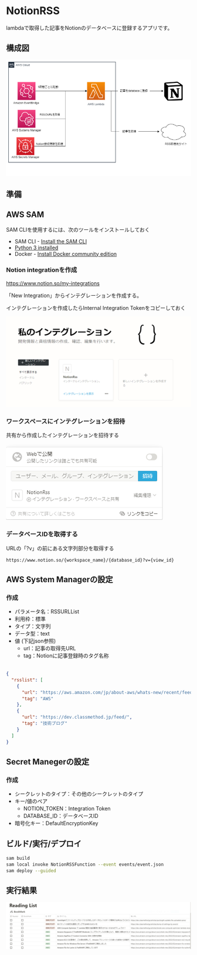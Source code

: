 # NotionRSS

lambdaで取得した記事をNotionのデータベースに登録するアプリです。

## 構成図

![](/doc/aws.drawio.png)


## 準備

## AWS SAM 

SAM CLIを使用するには、次のツールをインストールしておく

* SAM CLI - [Install the SAM CLI](https://docs.aws.amazon.com/serverless-application-model/latest/developerguide/serverless-sam-cli-install.html)
* [Python 3 installed](https://www.python.org/downloads/)
* Docker - [Install Docker community edition](https://hub.docker.com/search/?type=edition&offering=community)

### Notion integrationを作成

https://www.notion.so/my-integrations

「New Integration」からインテグレーションを作成する。

インテグレーションを作成したらInternal Integration Tokenをコピーしておく

![](/doc/integration.png)

### ワークスペースにインテグレーションを招待

共有から作成したインテグレーションを招待する

![](/doc/notion_Invite.png)

### データベースIDを取得する

URLの「?v」の前にある文字列部分を取得する

``` text
https://www.notion.so/{workspace_name}/{database_id}?v={view_id}
```

## AWS System Managerの設定

### 作成

* パラメータ名：RSSURLList
* 利用枠：標準
* タイプ：文字列
* データ型：text
* 値 (下記json参照)
   * url：記事の取得先URL
   * tag：Notionに記事登録時のタグ名称

``` json

{
  "rsslist": [
    {
      "url": "https://aws.amazon.com/jp/about-aws/whats-new/recent/feed/",
      "tag": "AWS"
    },
    {
      "url": "https://dev.classmethod.jp/feed/",
      "tag": "技術ブログ"
    }
  ]
}

```

## Secret Manegerの設定

### 作成

* シークレットのタイプ：その他のシークレットのタイプ
* キー/値のペア
  * NOTION_TOKEN：Integration Token
  * DATABASE_ID：データベースID
* 暗号化キー：DefaultEncryptionKey


## ビルド/実行/デプロイ


```bash
sam build 
sam local invoke NotionRSSFunction --event events/event.json
sam deploy --guided
```

## 実行結果

![](/doc/notion.png)
